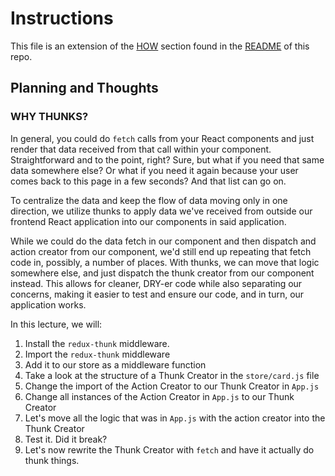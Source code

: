 # Instructions

This file is an extension of the [HOW](https://github.com/Lazytangent/thunks#how)
section found in the [README](https://github.com/Lazytangent/thunks#readme) of
this repo.

## Planning and Thoughts

### WHY THUNKS? 

In general, you could do `fetch` calls from your React components and just
render that data received from that call within your component. Straightforward
and to the point, right? Sure, but what if you need that same data somewhere
else? Or what if you need it again because your user comes back to this page in
a few seconds? And that list can go on.

To centralize the data and keep the flow of data moving only in one direction,
we utilize thunks to apply data we've received from outside our frontend React
application into our components in said application.

While we could do the data fetch in our component and then dispatch and action
creator from our component, we'd still end up repeating that fetch code in,
possibly, a number of places. With thunks, we can move that logic somewhere
else, and just dispatch the thunk creator from our component instead. This
allows for cleaner, DRY-er code while also separating our concerns, making it
easier to test and ensure our code, and in turn, our application works.

In this lecture, we will:

1. Install the `redux-thunk` middleware.
2. Import the `redux-thunk` middleware
3. Add it to our store as a middleware function
4. Take a look at the structure of a Thunk Creator in the `store/card.js` file
5. Change the import of the Action Creator to our Thunk Creator in `App.js`
6. Change all instances of the Action Creator in `App.js` to our Thunk Creator
7. Let's move all the logic that was in `App.js` with the action creator into
   the Thunk Creator
8. Test it. Did it break?
9. Let's now rewrite the Thunk Creator with `fetch` and have it actually do
   thunk things.
